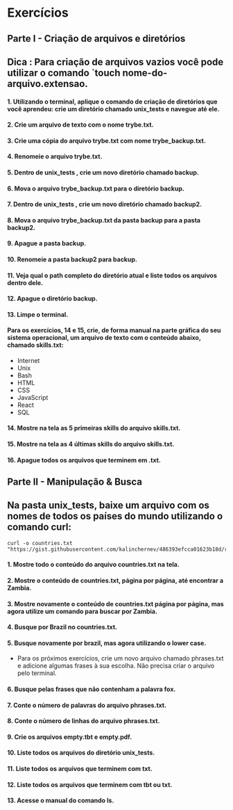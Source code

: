 # Exercícios

## Parte I - Criação de arquivos e diretórios
## Dica : Para criação de arquivos vazios você pode utilizar o comando `touch nome-do-arquivo.extensao.

#### 1. Utilizando o terminal, aplique o comando de criação de diretórios que você aprendeu: crie um diretório chamado unix_tests e navegue até ele.
#### 2. Crie um arquivo de texto com o nome trybe.txt.
#### 3. Crie uma cópia do arquivo trybe.txt com nome trybe_backup.txt.
#### 4. Renomeie o arquivo trybe.txt.
#### 5. Dentro de unix_tests , crie um novo diretório chamado backup.
#### 6. Mova o arquivo trybe_backup.txt para o diretório backup.
#### 7. Dentro de unix_tests , crie um novo diretório chamado backup2.
#### 8. Mova o arquivo trybe_backup.txt da pasta backup para a pasta backup2.
#### 9. Apague a pasta backup.
#### 10. Renomeie a pasta backup2 para backup.
#### 11. Veja qual o path completo do diretório atual e liste todos os arquivos dentro dele.
#### 12. Apague o diretório backup.
#### 13. Limpe o terminal.

#### Para os exercícios, 14 e 15, crie, de forma manual na parte gráfica do seu sistema operacional, um arquivo de texto com o conteúdo abaixo, chamado skills.txt:

* Internet
* Unix
* Bash
* HTML
* CSS
* JavaScript
* React
* SQL

#### 14. Mostre na tela as 5 primeiras skills do arquivo skills.txt.
#### 15. Mostre na tela as 4 últimas skills do arquivo skills.txt.
#### 16. Apague todos os arquivos que terminem em .txt.

## Parte II - Manipulação & Busca
## Na pasta unix_tests, baixe um arquivo com os nomes de todos os países do mundo utilizando o comando curl:

~~~
curl -o countries.txt "https://gist.githubusercontent.com/kalinchernev/486393efcca01623b18d/raw/daa24c9fea66afb7d68f8d69f0c4b8eeb9406e83/countries"
~~~

#### 1. Mostre todo o conteúdo do arquivo countries.txt na tela.
#### 2. Mostre o conteúdo de countries.txt, página por página, até encontrar a Zambia.
#### 3. Mostre novamente o conteúdo de countries.txt página por página, mas agora utilize um comando para buscar por Zambia.
#### 4. Busque por Brazil no countries.txt.
#### 5. Busque novamente por brazil, mas agora utilizando o lower case.

* Para os próximos exercícios, crie um novo arquivo chamado phrases.txt e adicione algumas frases à sua escolha. Não precisa criar o arquivo pelo terminal.

#### 6. Busque pelas frases que não contenham a palavra fox.
#### 7. Conte o número de palavras do arquivo phrases.txt.
#### 8. Conte o número de linhas do arquivo phrases.txt.
#### 9. Crie os arquivos empty.tbt e empty.pdf.
#### 10. Liste todos os arquivos do diretório unix_tests.
#### 11. Liste todos os arquivos que terminem com txt.
#### 12. Liste todos os arquivos que terminem com tbt ou txt.
#### 13. Acesse o manual do comando ls.


